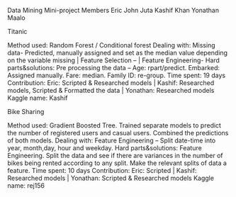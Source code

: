 Data Mining Mini-project 
Members 
Eric John Juta
Kashif Khan
Yonathan Maalo 
 
Titanic 
 
Method used: Random Forest / Conditional forest 
Dealing with: Missing data- Predicted, manually assigned and set as the median value depending on the variable missing | Feature Selection – | Feature Engineering- 
Hard parts&solutions: Pre processing the data – Age: rpart/predict. Embarked: Assigned manually. Fare: median. Family ID: re-group. 
Time spent: 19 days 
Contribution: Eric: Scripted & Researched models |  Kashif: Researched models, Scripted & Formatted the data | Yonathan: Researched models 
Kaggle name: Kashif 
 
 
 
Bike Sharing 
 
Method used: Gradient Boosted Tree. Trained separate models to predict the number of registered users and casual users. Combined the predictions of both models. 
Dealing with: Feature Engineering – Split date-time into year, month,day, hour and weekday. 
Hard parts&solutions: Feature Engineering. Split the data and see if there are variances in the number of bikes being rented according to any split. Make the relevant splits of data a feature. 
Time spent: 10 days 
Contribution: Eric: Scripted |  Kashif: Researched models | Yonathan: Scripted  & Researched models 
Kaggle name: rej156 
